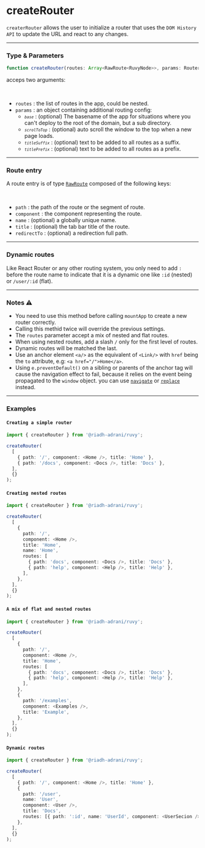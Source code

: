 # createRouter

`createrRouter` allows the user to initialize a router that uses the `DOM History API` to update the URL and react to any changes.

<hr/>

### Type & Parameters

```ts
function createRouter(routes: Array<RawRoute<RuvyNode>>, params: RouterParams): void;
```

acceps two arguments:

<br/>

- `routes` : the list of routes in the app, could be nested.
- `params` : an object containing additional routing config:
  - <small>_`base`_</small> : (optional) The basename of the app for situations where you can't deploy to the root of the domain, but a sub directory.
  - <small>_`scrolToTop`_</small> : (optional) auto scroll the window to the top when a new page loads.
  - <small>_`titleSuffix`_</small> : (optional) text to be added to all routes as a suffix.
  - <small>_`titlePrefix`_</small> : (optional) text to be added to all routes as a prefix.

<hr/>

### Route entry

A route entry is of type [`RawRoute`](/docs/types#rawroute) composed of the following keys:

<br/>

- `path` : the path of the route or the segment of route.
- `component` : the component representing the route.
- `name` : (optional) a globally unique name.
- `title` : (optional) the tab bar title of the route.
- `redirectTo` : (optional) a redirection full path.

<hr/>

### Dynamic routes

Like React Router or any other routing system, you only need to add `:` before the route name to indicate that it is a dynamic one like `:id` (nested) or `/user/:id` (flat).

<hr/>

### Notes ⚠️

- You need to use this method before calling `mountApp` to create a new router correctly.
- Calling this methid twice will override the previous settings.
- The `routes` parameter accept a mix of nested and flat routes.
- When using nested routes, add a slash `/` only for the first level of routes.
- Dynamic routes will be matched the last.
- Use an anchor element `<a/>` as the equivalent of `<Link/>` with `href` being the `to` attribute, e.g: `<a href="/">Home</a>`.
- Using `e.preventDefault()` on a sibling or parents of the anchor tag will cause the navigation effect to fail, because it relies on the event being propagated to the `window` object. you can use [`navigate`](/docs/api/navigate) or [`replace`](/docs/api/replace) instead.

<hr/>

### Examples

#### `Creating a simple router`

```ts
import { createRouter } from '@riadh-adrani/ruvy';

createRouter(
  [
    { path: '/', component: <Home />, title: 'Home' },
    { path: '/docs', component: <Docs />, title: 'Docs' },
  ],
  {}
);
```

#### `Creating nested routes`

```ts
import { createRouter } from '@riadh-adrani/ruvy';

createRouter(
  [
    {
      path: '/',
      component: <Home />,
      title: 'Home',
      name: 'Home',
      routes: [
        { path: 'docs', component: <Docs />, title: 'Docs' },
        { path: 'help', component: <Help />, title: 'Help' },
      ],
    },
  ],
  {}
);
```

#### `A mix of flat and nested routes`

```ts
import { createRouter } from '@riadh-adrani/ruvy';

createRouter(
  [
    {
      path: '/',
      component: <Home />,
      title: 'Home',
      routes: [
        { path: 'docs', component: <Docs />, title: 'Docs' },
        { path: 'help', component: <Help />, title: 'Help' },
      ],
    },
    {
      path: '/examples',
      component: <Examples />,
      title: 'Example',
    },
  ],
  {}
);
```

#### `Dynamic routes`

```ts
import { createRouter } from '@riadh-adrani/ruvy';

createRouter(
  [
    { path: '/', component: <Home />, title: 'Home' },
    {
      path: '/user',
      name: 'User',
      component: <User />,
      title: 'Docs',
      routes: [{ path: ':id', name: 'UserId', component: <UserSecion /> }],
    },
  ],
  {}
);
```
